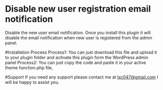# Disable new user registration email notification
Disable the new user email notification. Once you install this plugin it will disable the email notification when new user is registered from the admin panel.

#Installation Process
Process1: You can just download this file and upload it to your plugin folder and activate this plugin form the WordPress admin panel
Process2: You can just copy the code and paste it in your active theme function.php file,

#Support
If you need any support please contact me at lxc047@gmail.com I will be happy to assist you.
